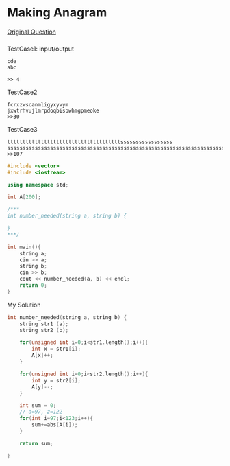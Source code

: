 # Making Anagram

[Original Question](https://www.hackerrank.com/challenges/ctci-making-anagrams)

###

###
TestCase1: input/output
```
cde
abc

>> 4
```

TestCase2
```
fcrxzwscanmligyxyvym
jxwtrhvujlmrpdoqbisbwhmgpmeoke
>>30
```
TestCase3
```
tttttttttttttttttttttttttttttttttttttsssssssssssssssss
sssssssssssssssssssssssssssssssssssssssssssssssssssssssssssssssssssssssssssssssssssssss
>>107
```



```cpp
#include <vector>
#include <iostream>

using namespace std;

int A[200];

/***
int number_needed(string a, string b) {

}
***/

int main(){
    string a;
    cin >> a;
    string b;
    cin >> b;
    cout << number_needed(a, b) << endl;
    return 0;
}


```

My Solution
```cpp
int number_needed(string a, string b) {
	string str1 (a);
	string str2 (b);

	for(unsigned int i=0;i<str1.length();i++){
		int x = str1[i];
		A[x]++;
	}

	for(unsigned int i=0;i<str2.length();i++){
		int y = str2[i];
		A[y]--;
	}

	int sum = 0;
	// a=97, z=122
	for(int i=97;i<123;i++){
		sum+=abs(A[i]);
	}

	return sum;

}
```
